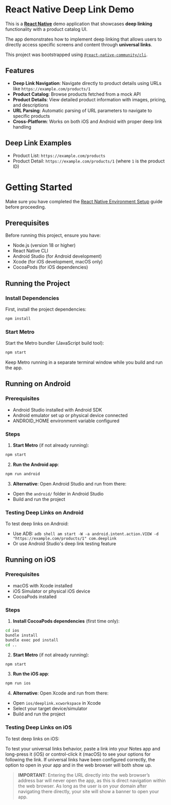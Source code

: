 # React Native Deep Link Demo

This is a [**React Native**](https://reactnative.dev) demo application that showcases **deep linking** functionality with a product catalog UI.

The app demonstrates how to implement deep linking that allows users to directly access specific screens and content through **universal links**.

This project was bootstrapped using [`@react-native-community/cli`](https://github.com/react-native-community/cli).

## Features

- **Deep Link Navigation**: Navigate directly to product details using URLs like `https://example.com/products/1`
- **Product Catalog**: Browse products fetched from a mock API
- **Product Details**: View detailed product information with images, pricing, and descriptions
- **URL Parsing**: Automatic parsing of URL parameters to navigate to specific products
- **Cross-Platform**: Works on both iOS and Android with proper deep link handling

## Deep Link Examples

- Product List: `https://example.com/products`
- Product Detail: `https://example.com/products/1` (where `1` is the product ID)

# Getting Started

Make sure you have completed the [React Native Environment Setup](https://reactnative.dev/docs/environment-setup) guide before proceeding.

## Prerequisites

Before running this project, ensure you have:

- Node.js (version 18 or higher)
- React Native CLI
- Android Studio (for Android development)
- Xcode (for iOS development, macOS only)
- CocoaPods (for iOS dependencies)

## Running the Project

### Install Dependencies

First, install the project dependencies:

```sh
npm install
```

### Start Metro

Start the Metro bundler (JavaScript build tool):

```sh
npm start
```

Keep Metro running in a separate terminal window while you build and run the app.

## Running on Android

### Prerequisites

- Android Studio installed with Android SDK
- Android emulator set up or physical device connected
- ANDROID_HOME environment variable configured

### Steps

1. **Start Metro** (if not already running):

```sh
npm start
```

2. **Run the Android app**:

```sh
npm run android
```

3. **Alternative**: Open Android Studio and run from there:

- Open the `android/` folder in Android Studio
- Build and run the project

### Testing Deep Links on Android

To test deep links on Android:

- Use ADB: `adb shell am start -W -a android.intent.action.VIEW -d "https://example.com/products/1" com.deeplink`
- Or use Android Studio's deep link testing feature

## Running on iOS

### Prerequisites

- macOS with Xcode installed
- iOS Simulator or physical iOS device
- CocoaPods installed

### Steps

1. **Install CocoaPods dependencies** (first time only):

```sh
cd ios
bundle install
bundle exec pod install
cd ..
```

2. **Start Metro** (if not already running):

```sh
npm start
```

3. **Run the iOS app**:

```sh
npm run ios
```

4. **Alternative**: Open Xcode and run from there:

- Open `ios/deeplink.xcworkspace` in Xcode
- Select your target device/simulator
- Build and run the project

### Testing Deep Links on iOS

To test deep links on iOS:

To test your universal links behavior, paste a link into your Notes app and long-press it (iOS) or control-click it (macOS) to see your options for following the link. If universal links have been configured correctly, the option to open in your app and in the web browser will both show up.

> **IMPORTANT**: Entering the URL directly into the web browser’s address bar will never open the app, as this is direct navigation within the web browser. As long as the user is on your domain after navigating there directly, your site will show a banner to open your app.
